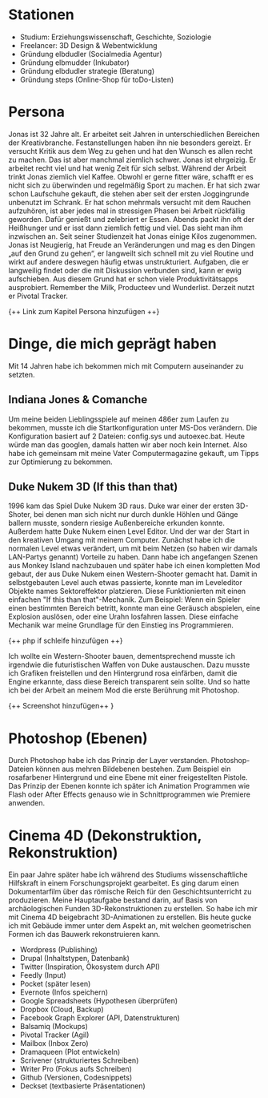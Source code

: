 # Stationen
- Studium: Erziehungswissenschaft, Geschichte, Soziologie
- Freelancer: 3D Design & Webentwicklung
- Gründung elbdudler (Socialmedia Agentur)
- Gründung elbmudder (Inkubator)
- Gründung elbdudler strategie (Beratung)
- Gründung steps (Online-Shop für toDo-Listen)
 
# Persona
Jonas ist 32 Jahre alt. Er arbeitet seit Jahren in unterschiedlichen Bereichen der Kreativbranche. Festanstellungen haben ihn nie besonders gereizt. Er versucht Kritik aus dem Weg zu gehen und hat den Wunsch es allen recht zu machen. Das ist aber manchmal ziemlich schwer. Jonas ist ehrgeizig. Er arbeitet recht viel und hat wenig Zeit für sich selbst. Während der Arbeit trinkt Jonas ziemlich viel Kaffee. Obwohl er gerne fitter wäre, schafft er es nicht sich zu überwinden und regelmäßig Sport zu machen. Er hat sich zwar schon Laufschuhe gekauft, die stehen aber seit der ersten Joggingrunde unbenutzt im Schrank. Er hat schon mehrmals versucht mit dem Rauchen aufzuhören, ist aber jedes mal in stressigen Phasen bei Arbeit rückfällig geworden. Dafür genießt und zelebriert er Essen. Abends packt ihn oft der Heißhunger und er isst dann ziemlich fettig und viel. Das sieht man ihm inzwischen an. Seit seiner Studienzeit hat Jonas einige Kilos zugenommen. Jonas ist Neugierig, hat Freude an Veränderungen und mag es den Dingen „auf den Grund zu gehen“, er langweilt sich schnell mit zu viel Routine und wirkt auf andere deswegen häufig etwas unstrukturiert. Aufgaben, die er langweilig findet oder die mit Diskussion verbunden sind, kann er ewig aufschieben. Aus diesem Grund hat er schon viele Produktivitätsapps ausprobiert. Remember the Milk, Producteev und Wunderlist. Derzeit nutzt er Pivotal Tracker.

{++ Link zum Kapitel Persona hinzufügen ++}

# Dinge, die mich geprägt haben
Mit 14 Jahren habe ich bekommen mich mit Computern auseinander zu setzten.

## Indiana Jones & Comanche
Um meine beiden Lieblingsspiele auf meinen 486er zum Laufen zu bekommen, musste ich die Startkonfiguration unter MS-Dos verändern. Die Konfiguration  basiert auf 2 Dateien: config.sys und autoexec.bat. Heute würde man das googlen, damals hatten wir aber noch kein Internet. Also habe ich gemeinsam mit meine Vater Computermagazine gekauft, um Tipps zur Optimierung zu bekommen. 

## Duke Nukem 3D (If this than that)
1996 kam das Spiel Duke Nukem 3D raus. Duke war einer der ersten 3D-Shoter, bei denen man sich nicht nur durch dunkle Höhlen und Gänge ballern musste, sondern riesige Außenbereiche erkunden konnte.  Außerdem hatte Duke Nukem einen Level Editor. Und der war der Start in den kreativen Umgang mit meinem Computer. Zunächst habe ich die normalen Level etwas verändert, um mit beim Netzen (so haben wir damals LAN-Partys genannt) Vorteile zu haben. Dann habe ich angefangen Szenen aus Monkey Island nachzubauen und später habe ich einen kompletten Mod gebaut, der aus Duke Nukem einen Western-Shooter gemacht hat.
Damit in selbstgebauten Level auch etwas passierte, konnte man im Leveleditor Objekte names Sektoreffektor platzieren. Diese Funktionierten mit einen einfachen "If this than that"-Mechanik. Zum Beispiel: Wenn ein Spieler einen bestimmten Bereich betritt, konnte man eine Geräusch abspielen, eine Explosion auslösen, oder eine Urahn losfahren lassen. Diese einfache Mechanik war meine Grundlage für den Einstieg ins Programmieren.

{++ php if schleife hinzufügen ++}

Ich wollte ein Western-Shooter bauen, dementsprechend musste ich irgendwie die futuristischen Waffen von Duke austauschen. Dazu musste ich Grafiken freistellen und den Hintergrund rosa einfärben, damit die Engine erkannte, dass diese Bereich transparent sein sollte. Und so hatte ich bei der Arbeit an meinem Mod die erste Berührung mit Photoshop. 

{++ Screenshot hinzufügen++ }

# Photoshop (Ebenen)
Durch Photoshop habe ich das Prinzip der Layer verstanden. Photoshop-Dateien können aus mehren Bildebenen bestehen. Zum Beispiel ein rosafarbener Hintergrund und eine Ebene mit einer freigestellten Pistole. Das Prinzip der Ebenen konnte ich später ich Animation Programmen wie Flash oder After Effects genauso wie in Schnittprogrammen wie Premiere anwenden.

# Cinema 4D (Dekonstruktion, Rekonstruktion)
Ein paar Jahre später habe ich während des Studiums wissenschaftliche Hilfskraft in einem Forschungsprojekt gearbeitet. Es ging darum einen Dokumentarfilm über das römische Reich für den Geschichtsunterricht zu produzieren. Meine Hauptaufgabe bestand darin, auf Basis von archäologischen Funden 3D-Rekonstruktionen zu erstellen.
So habe ich mir mit Cinema 4D beigebracht 3D-Animationen zu erstellen. Bis heute gucke ich mit Gebäude immer unter dem Aspekt an, mit welchen geometrischen Formen ich das Bauwerk rekonstruieren kann.


- Wordpress (Publishing)
- Drupal (Inhaltstypen, Datenbank)
- Twitter (Inspiration, Ökosystem durch API)
- Feedly (Input)
- Pocket (später lesen)
- Evernote (Infos speichern)
- Google Spreadsheets (Hypothesen überprüfen)
- Dropbox (Cloud, Backup)
- Facebook Graph Explorer (API, Datenstrukturen)
- Balsamiq (Mockups)
- Pivotal Tracker (Agil)
- Mailbox (Inbox Zero)
- Dramaqueen (Plot entwickeln)
- Scrivener (strukturiertes Schreiben)
- Writer Pro (Fokus aufs Schreiben)
- Github (Versionen, Codesnippets)
- Deckset (textbasierte Präsentationen)
